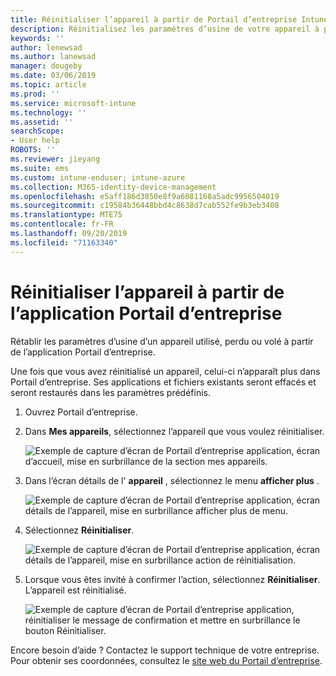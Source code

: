 ```yaml
---
title: Réinitialiser l’appareil à partir de Portail d’entreprise Intune application | Microsoft Docs
description: Réinitialisez les paramètres d’usine de votre appareil à partir de Portail d’entreprise pour Windows 10.
keywords: ''
author: lenewsad
ms.author: lanewsad
manager: dougeby
ms.date: 03/06/2019
ms.topic: article
ms.prod: ''
ms.service: microsoft-intune
ms.technology: ''
ms.assetid: ''
searchScope:
- User help
ROBOTS: ''
ms.reviewer: jieyang
ms.suite: ems
ms.custom: intune-enduser; intune-azure
ms.collection: M365-identity-device-management
ms.openlocfilehash: e5aff186d3850e8f9a6081168a5adc9956504019
ms.sourcegitcommit: c19584b36448bbd4c8638d7cab552fe9b3eb3408
ms.translationtype: MTE75
ms.contentlocale: fr-FR
ms.lasthandoff: 09/20/2019
ms.locfileid: "71163340"
---
```

# <a name="reset-device-from-the-company-portal-app"></a>Réinitialiser l’appareil à partir de l’application Portail d’entreprise  

Rétablir les paramètres d’usine d’un appareil utilisé, perdu ou volé à partir de l’application Portail d’entreprise.  

Une fois que vous avez réinitialisé un appareil, celui-ci n’apparaît plus dans Portail d’entreprise. Ses applications et fichiers existants seront effacés et seront restaurés dans les paramètres prédéfinis.  


1. Ouvrez Portail d’entreprise.  
2. Dans **Mes appareils**, sélectionnez l’appareil que vous voulez réinitialiser.   

    ![Exemple de capture d’écran de Portail d’entreprise application, écran d’accueil, mise en surbrillance de la section mes appareils.](./media/1802-cp-app-windows-home.png)  

3. Dans l’écran détails de l' **appareil** , sélectionnez le menu **afficher plus** .  

    ![Exemple de capture d’écran de Portail d’entreprise application, écran détails de l’appareil, mise en surbrillance afficher plus de menu.](./media/1802-cp-app-windows-device-details.png)  

4. Sélectionnez **Réinitialiser**.  

     ![Exemple de capture d’écran de Portail d’entreprise application, écran détails de l’appareil, mise en surbrillance action de réinitialisation. ](./media/1802-cp-app-windows-device-details-reset.png)  

5. Lorsque vous êtes invité à confirmer l’action, sélectionnez **Réinitialiser**. L’appareil est réinitialisé.  

     ![Exemple de capture d’écran de Portail d’entreprise application, réinitialiser le message de confirmation et mettre en surbrillance le bouton Réinitialiser. ](./media/1802-cp-app-windows-reset-confirm.png)  

Encore besoin d’aide ? Contactez le support technique de votre entreprise. Pour obtenir ses coordonnées, consultez le [site web du Portail d’entreprise](https://go.microsoft.com/fwlink/?linkid=2010980).  
